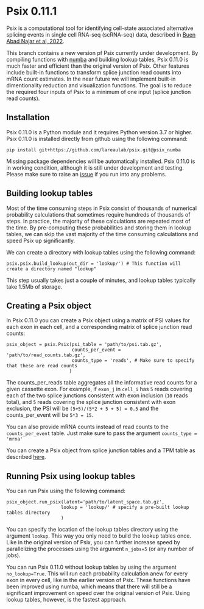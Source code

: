 # Psix 0.11.1

Psix is a computational tool for identifying cell-state associated alternative splicing events in single cell RNA-seq (scRNA-seq) data, described in 
[Buen Abad Najar et al, 2022](https://genome.cshlp.org/content/32/7/1385).

This branch contains a new version pf Psix currently under development. By compiling functions with [numba](https://numba.pydata.org/) and building lookup tables, Psix 0.11.0 is much faster and efficient than the original version of Psix. Other features include built-in functions to transform splice junction read counts into mRNA count estimates. In the near future we will implement built-in dimentionality reduction and visualization functions. The goal is to reduce the required four inputs of Psix to a minimum of one input (splice junction read counts). 

## Installation

Psix 0.11.0 is a Python module and it requires Python version 3.7 or higher. Psix 0.11.0 is installed directly from github using the following command:

```
pip install git+https://github.com/lareaulab/psix.git@psix_numba
```

Missing package dependencies will be automatically installed. Psix 0.11.0 is in working condition, although it is still under development and testing. Please make sure to raise an [issue](https://github.com/lareaulab/psix/issues) if you run into any problems.

## Building lookup tables

Most of the time consuming steps in Psix consist of thousands of numerical probability calculations that sometimes require hundreds of thousands of steps. In practice, the majority of these calculations are repeated most of the time. By pre-computing these probabilities and storing them in lookup tables, we can skip the vast majority of the time consuming calculations and speed Psix up significantly.

We can create a directory with lookup tables using the following command:

```
psix.psix.build_lookup(out_dir = 'lookup/') # This function will create a directory named "lookup"
```

This step usually takes just a couple of minutes, and lookup tables typically take 1.5Mb of storage.

## Creating a Psix object

In Psix 0.11.0 you can create a Psix object using a matrix of PSI values for each exon in each cell, and a corresponding matrix of splice junction read counts:

```
psix_object = psix.Psix(psi_table = 'path/to/psi.tab.gz',
                        counts_per_event = 'path/to/read_counts.tab.gz',
                        counts_type = 'reads', # Make sure to specify that these are read counts
                       )
```

The counts_per_reads table aggregates all the informative read counts for a given cassette exon. For example, if `exon_j` in `cell_i` has `5` reads covering each of the two splice junctions consistent with exon inclusion (`10` reads total), and `5` reads covering the splice junction consistent with exon exclusion, the PSI will be `(5+5)/(5*2 + 5 + 5) = 0.5` and the counts_per_event will be `5*3 = 15`.

You can also provide mRNA counts instead of read counts to the `counts_per_event` table. Just make sure to pass the argument `counts_type = 'mrna'`

You can create a Psix object from splice junction tables and a TPM table as described [here](https://github.com/lareaulab/psix#creating-a-psix-object-with-smart-seq2-data).

## Running Psix using lookup tables
You can run Psix using the following command:
```
psix_object.run_psix(latent='path/to/latent_space.tab.gz',
                    lookup = 'lookup/' # specify a pre-built lookup tables directory
                    )
```
You can specify the location of the lookup tables directory using the argument `lookup`. This way you only need to build the lookup tables once. Like in the original version of Psix, you can further increase speed by parallelizing the processes using the argument `n_jobs=5` (or any number of jobs). 

You can run Psix 0.11.0 without lookup tables by using the argument `no_lookup=True`. This will run each probability calculation anew for every exon in every cell, like in the earlier version of Psix. These functions have been improved using numba, which means that there will still be a significant improvement on speed over the original version of Psix. Using lookup tables, however, is the fastest approach. 
